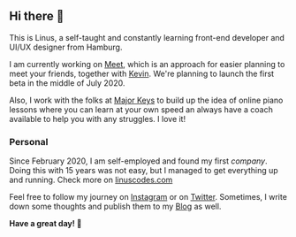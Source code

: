 ## Hi there 👋

This is Linus, a self-taught and constantly learning front-end developer and UI/UX designer from Hamburg. 

I am currently working on [Meet](https://themeetapp.de), which is an approach for easier planning to meet your friends, together with [Kevin](https://github.com/schaefkn). We're planning to launch the first beta in the middle of July 2020.

Also, I work with the folks at [Major Keys](https://majorkeys.de) to build up the idea of online piano lessons where you can learn at your own speed an always have a coach available to help you with any struggles. I love it!

### Personal

Since February 2020, I am self-employed and found my first _company_. Doing this with 15 years was not easy, but I managed to get everything up and running. Check more on [linuscodes.com](https://linuscodes.com)

Feel free to follow my journey on [Instagram](https://instagram.com/linuscodes) or on [Twitter](https://twitter.com/linuscodes). Sometimes, I write down some thoughts and publish them to my [Blog](https://blog.linuscodes.com) as well.

**Have a great day! 🤩**

<!--
**linuscodes/linuscodes** is a ✨ _special_ ✨ repository because its `README.md` (this file) appears on your GitHub profile.

Here are some ideas to get you started:

- 🔭 I’m currently working on ...
- 🌱 I’m currently learning ...
- 👯 I’m looking to collaborate on ...
- 🤔 I’m looking for help with ...
- 💬 Ask me about ...
- 📫 How to reach me: ...
- 😄 Pronouns: ...
- ⚡ Fun fact: ...
-->
